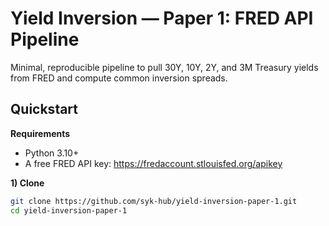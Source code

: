 # Yield Inversion — Paper 1: FRED API Pipeline

Minimal, reproducible pipeline to pull 30Y, 10Y, 2Y, and 3M Treasury yields from FRED and compute common inversion spreads.

## Quickstart

**Requirements**
- Python 3.10+
- A free FRED API key: https://fredaccount.stlouisfed.org/apikey

**1) Clone**
```bash
git clone https://github.com/syk-hub/yield-inversion-paper-1.git
cd yield-inversion-paper-1


